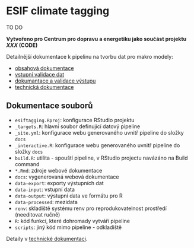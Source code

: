 ESIF climate tagging
================

<!-- README.md is generated from README.Rmd. Please edit that file -->
<!-- badges: start -->
<!-- badges: end -->

TO DO

**Vytvořeno pro Centrum pro dopravu a energetiku jako součást projektu
*XXX* (CODE)**

Detailnější dokumentace k pipelinu na tvorbu dat pro makro modely:

-   [obsahová dokumentace](s_doc.html)
-   [vstupní validace dat](s_inputchecks.html)
-   [dokumantace a validace výstupu](s_output.html)
-   [technická dokumentace](dev.html)

## Dokumentace souborů

-   `esiftagging.Rproj`: konfigurace RStudio projektu
-   `_targets.R`: hlavní soubor definující datový pipeline
-   `_site.yml`: konfigurace webu generovaného uvnitř pipeline do složky
    `docs`
-   `_interactive.R`: konfigurace webu generovaného uvnitř pipeline do
    složky `docs`
-   `build.R`: utilita - spouští pipeline, v RStudio projectu navázáno
    na Build command
-   `*.Rmd`: zdroje webové dokumentace
-   `docs`: vygenerovaná webová dokumentace
-   `data-export`: exporty výstupních dat
-   `data-input`: vstupní data
-   `data-output`: výstupní data ve formátu pro R
-   `data-processed`: mezidata
-   `renv`: skladiště systému renv pro reprodukovatelnost prostředí
    (needitovat ručně)
-   `R`: kód funkcí, které dohromady vytváří pipeline
-   `scripts`: jiný kód mimo pipeline - odkladiště

Detaily v [technické dokumentaci](dev.html).
